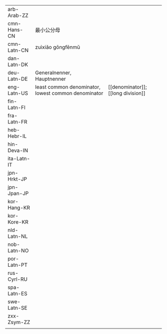 | | | |
|-|-|-|
| arb-Arab-ZZ |  |  |
| cmn-Hans-CN | 最小公分母 |  |
| cmn-Latn-CN | zuìxiǎo gōngfēnmǔ |  |
| dan-Latn-DK |  |  |
| deu-Latn-DE | Generalnenner, Hauptnenner |  |
| eng-Latn-US | least common denominator, lowest common denominator | [[denominator]]; [[long division]] |
| fin-Latn-FI |  |  |
| fra-Latn-FR |  |  |
| heb-Hebr-IL |  |  |
| hin-Deva-IN |  |  |
| ita-Latn-IT |  |  |
| jpn-Hrkt-JP |  |  |
| jpn-Jpan-JP |  |  |
| kor-Hang-KR |  |  |
| kor-Kore-KR |  |  |
| nld-Latn-NL |  |  |
| nob-Latn-NO |  |  |
| por-Latn-PT |  |  |
| rus-Cyrl-RU |  |  |
| spa-Latn-ES |  |  |
| swe-Latn-SE |  |  |
| zxx-Zsym-ZZ |  |  |
|  |  |  |